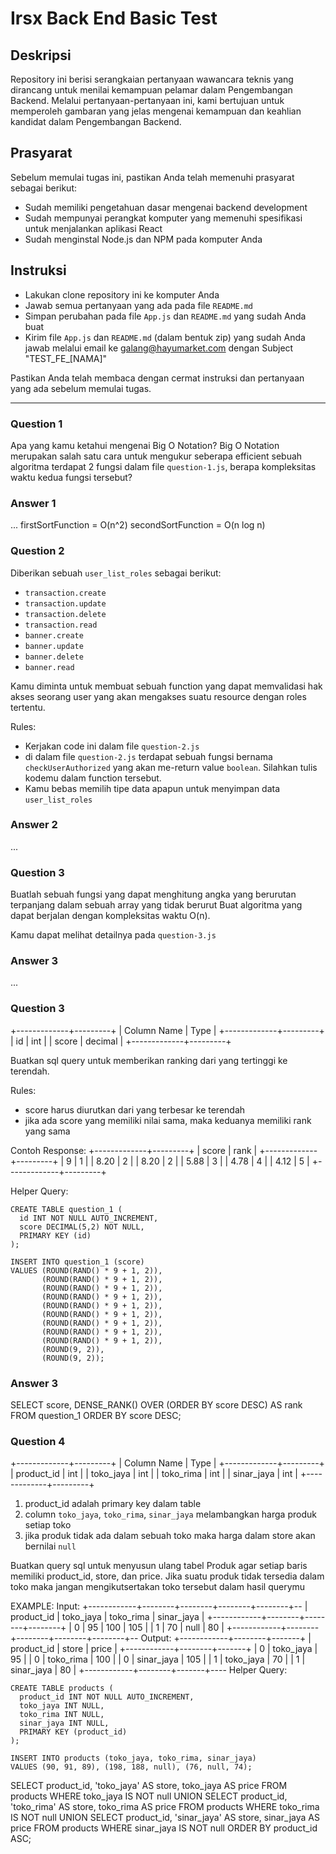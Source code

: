# Irsx Back End Basic Test

## Deskripsi
Repository ini berisi serangkaian pertanyaan wawancara teknis yang dirancang untuk menilai kemampuan pelamar dalam Pengembangan Backend. Melalui pertanyaan-pertanyaan ini, kami bertujuan untuk memperoleh gambaran yang jelas mengenai kemampuan dan keahlian kandidat dalam Pengembangan Backend.

## Prasyarat
Sebelum memulai tugas ini, pastikan Anda telah memenuhi prasyarat sebagai berikut:

- Sudah memiliki pengetahuan dasar mengenai backend development
- Sudah mempunyai perangkat komputer yang memenuhi spesifikasi untuk menjalankan aplikasi React
- Sudah menginstal Node.js dan NPM pada komputer Anda

## Instruksi
- Lakukan clone repository ini ke komputer Anda
- Jawab semua pertanyaan yang ada pada file `README.md`
- Simpan perubahan pada file `App.js` dan `README.md` yang sudah Anda buat
- Kirim file `App.js` dan `README.md`  (dalam bentuk zip) yang sudah Anda jawab melalui email ke galang@hayumarket.com dengan Subject "TEST_FE_[NAMA]"

Pastikan Anda telah membaca dengan cermat instruksi dan pertanyaan yang ada sebelum memulai tugas.
 
---

### Question 1
Apa yang kamu ketahui mengenai Big O Notation? Big O Notation merupakan salah satu cara untuk mengukur seberapa efficient sebuah algoritma
terdapat 2 fungsi dalam file `question-1.js`, berapa kompleksitas waktu kedua fungsi tersebut?
### Answer 1
...
firstSortFunction = O(n^2)
secondSortFunction = O(n log n)

### Question 2
Diberikan sebuah `user_list_roles` sebagai berikut:
 - `transaction.create`
 - `transaction.update` 
 - `transaction.delete`
 - `transaction.read`
 - `banner.create`
 - `banner.update`
 - `banner.delete`
 - `banner.read`
 
Kamu diminta untuk membuat sebuah function yang dapat memvalidasi hak akses seorang user yang akan mengakses suatu resource dengan roles tertentu.

Rules: 
- Kerjakan code ini dalam file `question-2.js`
- di dalam file `question-2.js` terdapat sebuah fungsi bernama `checkUserAuthorized` yang akan me-return value `boolean`. Silahkan tulis kodemu dalam function tersebut.
- Kamu bebas memilih tipe data apapun untuk menyimpan data `user_list_roles`

### Answer 2
...


### Question 3

Buatlah sebuah fungsi yang dapat menghitung angka yang berurutan terpanjang dalam sebuah array yang tidak berurut
Buat algoritma yang dapat berjalan dengan kompleksitas waktu O(n).

Kamu dapat melihat detailnya pada `question-3.js`

### Answer 3
...


### Question 3
+-------------+---------+
| Column Name | Type    |
+-------------+---------+
| id          | int     |
| score       | decimal |
+-------------+---------+

Buatkan sql query untuk memberikan ranking dari yang tertinggi ke terendah.

Rules:
- score harus diurutkan dari yang terbesar ke terendah
- jika ada score yang memiliki nilai sama, maka keduanya memiliki rank yang sama

Contoh Response: 
+-------------+---------+
| score       | rank    |
+-------------+---------+
| 9           | 1       |
| 8.20        | 2       |
| 8.20        | 2       |
| 5.88        | 3       |
| 4.78        | 4       |
| 4.12        | 5       |
+-------------+---------+

Helper Query: 
```
CREATE TABLE question_1 (
  id INT NOT NULL AUTO_INCREMENT,
  score DECIMAL(5,2) NOT NULL,
  PRIMARY KEY (id)
);
```
```
INSERT INTO question_1 (score)
VALUES (ROUND(RAND() * 9 + 1, 2)),
       (ROUND(RAND() * 9 + 1, 2)),
       (ROUND(RAND() * 9 + 1, 2)),
       (ROUND(RAND() * 9 + 1, 2)),
       (ROUND(RAND() * 9 + 1, 2)),
       (ROUND(RAND() * 9 + 1, 2)),
       (ROUND(RAND() * 9 + 1, 2)),
       (ROUND(RAND() * 9 + 1, 2)),
       (ROUND(RAND() * 9 + 1, 2)),
       (ROUND(9, 2)),
       (ROUND(9, 2));
```
### Answer 3
SELECT score,
       DENSE_RANK() OVER (ORDER BY score DESC) AS rank
FROM question_1
ORDER BY score DESC;


### Question 4

+-------------+---------+
| Column Name | Type    |
+-------------+---------+
| product_id  | int     |
| toko_jaya   | int     |
| toko_rima   | int     |
| sinar_jaya  | int     |
+-------------+---------+
1. product_id adalah primary key dalam table
2. column `toko_jaya`, `toko_rima`, `sinar_jaya` melambangkan harga produk setiap toko
3. jika produk tidak ada dalam sebuah toko maka harga dalam store akan bernilai `null`

Buatkan query sql untuk menyusun ulang tabel Produk agar setiap baris memiliki product_id, store, dan price. Jika suatu produk tidak tersedia dalam toko maka jangan mengikutsertakan toko tersebut dalam hasil querymu

EXAMPLE: 
Input:
+------------+--------+--------+--------+--------+--
| product_id | toko_jaya | toko_rima | sinar_jaya  |
+------------+--------+--------+--------+
| 0          | 95        | 100       | 105         |
| 1          | 70        | null      | 80          |
+------------+--------+--------+--------+--------+--
Output:
+------------+--------+-------+
| product_id | store      | price |
+------------+--------+-------+
| 0          | toko_jaya  | 95    |
| 0          | toko_rima  | 100   |
| 0          | sinar_jaya | 105   |
| 1          | toko_jaya  | 70    |
| 1          | sinar_jaya | 80    |
+------------+--------+-------+----
Helper Query: 
```
CREATE TABLE products (
  product_id INT NOT NULL AUTO_INCREMENT,
  toko_jaya INT NULL,
  toko_rima INT NULL,
  sinar_jaya INT NULL,
  PRIMARY KEY (product_id)
);
```
```
INSERT INTO products (toko_jaya, toko_rima, sinar_jaya)
VALUES (90, 91, 89), (198, 188, null), (76, null, 74);
```

SELECT product_id, 'toko_jaya' AS store, toko_jaya AS price FROM products WHERE toko_jaya IS NOT null
UNION
SELECT product_id, 'toko_rima' AS store, toko_rima AS price FROM products WHERE toko_rima IS NOT null
UNION
SELECT product_id, 'sinar_jaya' AS store, sinar_jaya AS price FROM products WHERE sinar_jaya IS NOT null
ORDER BY product_id  ASC;
